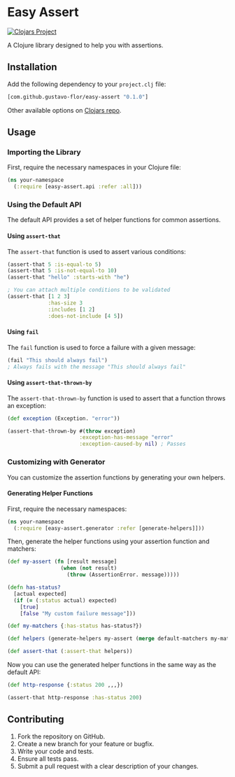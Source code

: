 # Easy Assert

[![Clojars Project](https://img.shields.io/clojars/v/com.github.gustavo-flor/easy-assert.svg)](https://clojars.org/com.github.gustavo-flor/easy-assert)

A Clojure library designed to help you with assertions.

## Installation

Add the following dependency to your `project.clj` file:

```clojure
[com.github.gustavo-flor/easy-assert "0.1.0"]
```

Other available options on [Clojars repo](https://clojars.org/com.github.gustavo-flor/easy-assert).

## Usage

### Importing the Library

First, require the necessary namespaces in your Clojure file:

```clojure
(ns your-namespace
  (:require [easy-assert.api :refer :all]))
```

### Using the Default API

The default API provides a set of helper functions for common assertions.

#### Using `assert-that`

The `assert-that` function is used to assert various conditions:

```clojure
(assert-that 5 :is-equal-to 5)
(assert-that 5 :is-not-equal-to 10)
(assert-that "hello" :starts-with "he")

; You can attach multiple conditions to be validated
(assert-that [1 2 3] 
             :has-size 3
             :includes [1 2]
             :does-not-include [4 5])
```

#### Using `fail`

The `fail` function is used to force a failure with a given message:

```clojure
(fail "This should always fail") 
; Always fails with the message "This should always fail"
```

#### Using `assert-that-thrown-by`

The `assert-that-thrown-by` function is used to assert that a function throws an exception:

```clojure
(def exception (Exception. "error"))

(assert-that-thrown-by #(throw exception) 
                       :exception-has-message "error"
                       :exception-caused-by nil) ; Passes
```

### Customizing with Generator

You can customize the assertion functions by generating your own helpers.

#### Generating Helper Functions

First, require the necessary namespaces:

```clojure
(ns your-namespace
  (:require [easy-assert.generator :refer [generate-helpers]]))
```

Then, generate the helper functions using your assertion function and matchers:

```clojure
(def my-assert (fn [result message] 
                 (when (not result) 
                   (throw (AssertionError. message)))))

(defn has-status?
  [actual expected]
  (if (= (:status actual) expected)
    [true]
    [false "My custom failure message"]))

(def my-matchers {:has-status has-status?})

(def helpers (generate-helpers my-assert (merge default-matchers my-matchers)))

(def assert-that (:assert-that helpers))
```

Now you can use the generated helper functions in the same way as the default API:

```clojure
(def http-response {:status 200 ,,,})

(assert-that http-response :has-status 200)
```

## Contributing

1. Fork the repository on GitHub.
2. Create a new branch for your feature or bugfix.
3. Write your code and tests.
4. Ensure all tests pass.
5. Submit a pull request with a clear description of your changes.
